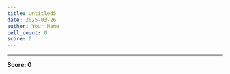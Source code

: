 ```yaml
---
title: Untitled5
date: 2025-03-26
author: Your Name
cell_count: 0
score: 0
---
```




---
**Score: 0**